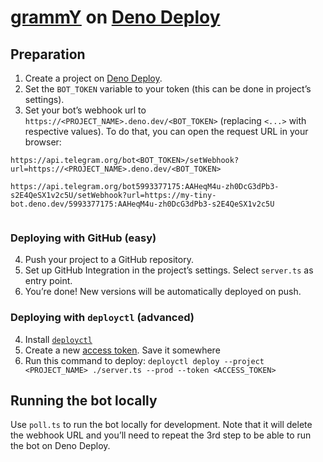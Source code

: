 # [grammY](https://grammy.dev) on [Deno Deploy](https://deno.com/deploy)

## Preparation

1. Create a project on [Deno Deploy](https://deno.com/deploy).
2. Set the `BOT_TOKEN` variable to your token (this can be done in project’s
   settings).
3. Set your bot’s webhook url to `https://<PROJECT_NAME>.deno.dev/<BOT_TOKEN>`
   (replacing `<...>` with respective values). To do that, you can open the
   request URL in your browser:

```text
https://api.telegram.org/bot<BOT_TOKEN>/setWebhook?url=https://<PROJECT_NAME>.deno.dev/<BOT_TOKEN>

https://api.telegram.org/bot5993377175:AAHeqM4u-zh0DcG3dPb3-s2E4QeSX1v2c5U/setWebhook?url=https://my-tiny-bot.deno.dev/5993377175:AAHeqM4u-zh0DcG3dPb3-s2E4QeSX1v2c5U


```

### Deploying with GitHub (easy)

4. Push your project to a GitHub repository.
5. Set up GitHub Integration in the project’s settings. Select `server.ts` as
   entry point.
6. You’re done! New versions will be automatically deployed on push.

### Deploying with `deployctl` (advanced)

4. Install [`deployctl`](https://github.com/denoland/deployctl)
5. Create a new [access token](https://dash.deno.com/account#access-tokens). Save
   it somewhere
6. Run this command to deploy:
   `deployctl deploy --project <PROJECT_NAME> ./server.ts --prod --token <ACCESS_TOKEN>`

## Running the bot locally

Use `poll.ts` to run the bot locally for development. Note that it will delete
the webhook URL and you’ll need to repeat the 3rd step to be able to run the bot
on Deno Deploy.
